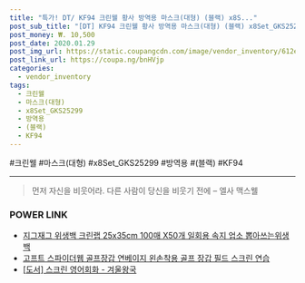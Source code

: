 ```yaml
--- 
title: "특가! DT/ KF94 크린웰 황사 방역용 마스크(대형) (블랙) x8S..." 
post_sub_title: "[DT] KF94 크린웰 황사 방역용 마스크(대형) (블랙) x8Set_GKS25299, 1개" 
post_money: ₩. 10,500 
post_date: 2020.01.29 
post_img_url: https://static.coupangcdn.com/image/vendor_inventory/612e/0f61754582fc4486dba864d3b9eef798d2e0688c5a1cca8e41c25a727fbc.jpg 
post_link_url: https://coupa.ng/bnHVjp 
categories: 
  - vendor_inventory 
tags: 
  - 크린웰 
  - 마스크(대형) 
  - x8Set_GKS25299 
  - 방역용 
  - (블랙) 
  - KF94 
--- 
```

  #크린웰 #마스크(대형) #x8Set_GKS25299 #방역용 #(블랙) #KF94 
<hr> 

> 먼저 자신을 비웃어라. 다른 사람이 당신을 비웃기 전에  – 엘사 맥스웰 


### POWER LINK

* <a href="https://blog.naver.com/fasyy4321/221791266598" target="_blank">지그재그 위생백 크린랩 25x35cm 100매 X50개 일회용 속지 업소 뽑아쓰는위생백</a>
* <a href="https://blog.naver.com/fasyy4321/221776766168" target="_blank">고프트 스파이더웹 골프장갑 연베이지 왼손착용 골프 장갑 필드 스크린 연습</a>
* <a href="https://blog.naver.com/sakai111/221781140803" target="_blank">[도서] 스크린 영어회화 - 겨울왕국</a>
